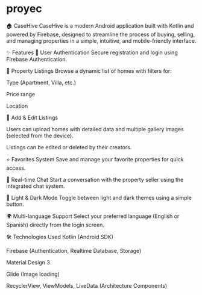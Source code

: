 # proyec
 
🏠 CaseHive
CaseHive is a modern Android application built with Kotlin and powered by Firebase, designed to streamline the process of buying, selling, and managing properties in a simple, intuitive, and mobile-friendly interface.

✨ Features
🔐 User Authentication
Secure registration and login using Firebase Authentication.

🏡 Property Listings
Browse a dynamic list of homes with filters for:

Type (Apartment, Villa, etc.)

Price range

Location

📸 Add & Edit Listings

Users can upload homes with detailed data and multiple gallery images (selected from the device).

Listings can be edited or deleted by their creators.

⭐ Favorites System
Save and manage your favorite properties for quick access.

💬 Real-time Chat
Start a conversation with the property seller using the integrated chat system.

🌙 Light & Dark Mode
Toggle between light and dark themes using a simple button.

🌍 Multi-language Support
Select your preferred language (English or Spanish) directly from the login screen.

🛠️ Technologies Used
Kotlin (Android SDK)

Firebase (Authentication, Realtime Database, Storage)

Material Design 3

Glide (Image loading)

RecyclerView, ViewModels, LiveData (Architecture Components)
